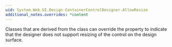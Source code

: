 ```yaml
---
uid: System.Web.UI.Design.ContainerControlDesigner.AllowResize
additional_notes.overrides: *content
---
```


<p>Classes that are derived from the <xref href="System.Web.UI.Design.ContainerControlDesigner"></xref> class can override the <xref href="System.Web.UI.Design.ContainerControlDesigner.AllowResize"></xref> property to indicate that the designer does not support resizing of the control on the design surface.</p>


